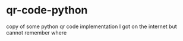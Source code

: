 # qr-code-python
copy of some python qr code implementation I got on the internet but cannot remember where
